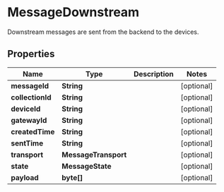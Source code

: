 

# MessageDownstream

Downstream messages are sent from the backend to the devices.

## Properties

| Name | Type | Description | Notes |
|------------ | ------------- | ------------- | -------------|
|**messageId** | **String** |  |  [optional] |
|**collectionId** | **String** |  |  [optional] |
|**deviceId** | **String** |  |  [optional] |
|**gatewayId** | **String** |  |  [optional] |
|**createdTime** | **String** |  |  [optional] |
|**sentTime** | **String** |  |  [optional] |
|**transport** | **MessageTransport** |  |  [optional] |
|**state** | **MessageState** |  |  [optional] |
|**payload** | **byte[]** |  |  [optional] |



